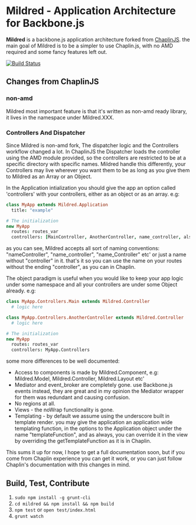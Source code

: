 # Mildred - Application Architecture for Backbone.js

**Mildred** is a backbone.js application architecture forked from [ChaplinJS](http://chaplinjs.org/). the main goal of Mildred is to be a simpler to use Chaplin.js, with no AMD required and some fancy features left out.

[![Build Status](https://travis-ci.org/snird/Mildred.png)](https://travis-ci.org/snird/Mildred)

## Changes from ChaplinJS
### non-amd
Mildred most important feature is that it's written as non-amd ready library, it lives in the namespace under Mildred.XXX.

### Controllers And Dispatcher
Since Mildred is non-amd fork, The dispatcher logic and the Controllers workflow changed a lot.
In ChaplinJS the Dispatcher loads the controller using the AMD module provided, so the controllers are restricted to be at a specific directory with specific names.
Mildred handle this differently, your Controllers may live wherever you want them to be as long as you give them to Mildred as an Array or an Object.

In the Application intialization you should give the app an option called 'controllers' with your controllers, either as an object or as an array.
e.g:

```CoffeeScript
class MyApp extends Mildred.Application
  title: "example"

# The initialization
new MyApp
  routes: routes_var
  controllers: [MainController, AnotherController, name_controller, also_Controller, justname]
```

as you can see, Mildred accepts all sort of naming conventions: "nameController", "name_controller", "name_Controller" etc' or just a name without "controller" in it.
that's it so you can use the name on your routes without the ending "controller", as you can in Chaplin.

The object paradigm is useful when you would like to keep your app logic under some namespace and all your controllers are under some Object already.
e.g:
```CoffeeScript
class MyApp.Controllers.Main extends Mildred.Controller
  # logic here

class MyApp.Controllers.AnotherController extends Mildred.Controller
  # logic here

# The initialization
new MyApp
  routes: routes_var
  controllers: MyApp.Controllers
```


some more differences to be well documented:

*   Access to components is made by Mildred.Component, e.g: Mildred.Model, Mildred.Controller, Mildred.Layout etc'
*   Mediator and event_broker are completely gone. use Backbone.js events instead, they are great and in my opinion the Mediator wrapper for them was redundant and causing confusion.
*   No regions at all.
*   Views - the noWrap functionality is gone.
*   Templating - by default we assume using the underscore built in template render. you may give the application an application wide templating function, in the options to the Application object under the name "templateFunction", and as always, you can override it in the view by overriding the getTemplateFunction as it is in Chaplin.

This sums it up for now, I hope to get a full documentation soon, but if you come from Chaplin experience you can get it work, or you can just follow Chaplin's documentation with this changes in mind.

## Build, Test, Contribute

1. `sudo npm install -g grunt-cli`
2. `cd mildred && npm install && npm build`
3. `npm test` or `open test/index.html`
4. `grunt watch`
